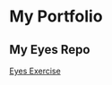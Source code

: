 # My Portfolio
## My Eyes Repo
<a href = "http://ntdoubleu297.github.io/Eyes-Exercise"> Eyes Exercise </a>
